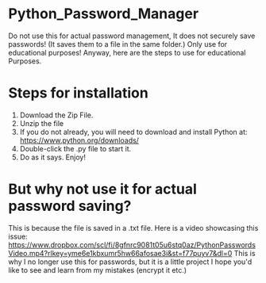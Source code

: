 # Python_Password_Manager
Do not use this for actual password management, It does not securely save passwords! (It saves them to a file in the same folder.)
Only use for educational purposes! Anyway, here are the steps to use for educational Purposes. 

# Steps for installation
1. Download the Zip File.
2. Unzip the file
3. If you do not already, you will need to download and install Python at: https://www.python.org/downloads/
4. Double-click the .py file to start it.
5. Do as it says. Enjoy!

# But why not use it for actual password saving?
This is because the file is saved in a .txt file.
Here is a video showcasing this issue: https://www.dropbox.com/scl/fi/8gfnrc9081t05u6stq0az/PythonPasswordsVideo.mp4?rlkey=yme6e1kbxumr5hw66afosae3i&st=f77puyv7&dl=0
This is why I no longer use this for passwords, but it is a little project I hope you'd like to see and learn from my mistakes (encrypt it etc.)
